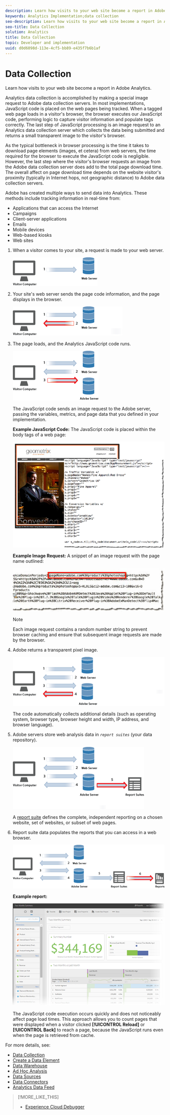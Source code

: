 ```yaml
---
description: Learn how visits to your web site become a report in Adobe Analytics.
keywords: Analytics Implementation;data collection
seo-description: Learn how visits to your web site become a report in Adobe Analytics.
seo-title: Data Collection
solution: Analytics
title: Data Collection
topic: Developer and implementation
uuid: d0d6098d-113e-4cf5-bb89-e435f7b6b1af
---
```


# Data Collection

Learn how visits to your web site become a report in Adobe Analytics.

Analytics data collection is accomplished by making a special image request to Adobe data collection servers. In most implementations, JavaScript code is placed on the web pages being tracked. When a tagged web page loads in a visitor's browser, the browser executes our JavaScript code, performing logic to capture visitor information and populate tags correctly. The last step of JavaScript processing is an image request to an Analytics data collection server which collects the data being submitted and returns a small transparent image to the visitor's browser.

As the typical bottleneck in browser processing is the time it takes to download page elements (images, et cetera) from web servers, the time required for the browser to execute the JavaScript code is negligible. However, the last step where the visitor's browser requests an image from the Adobe data collection server does add to the total page download time. The overall affect on page download time depends on the website visitor's proximity (typically in Internet hops, not geographic distance) to Adobe data collection servers.

Adobe has created multiple ways to send data into Analytics. These methods include tracking information in real-time from:

* Applications that can access the Internet 
* Campaigns 
* Client-server applications 
* Emails 
* Mobile devices 
* Web-based kiosks 
* Web sites

<!-- 

<p>Need to reconcile with Data Collection topics in the user guide, in this guide, and in reference. </p>

 -->

1. When a visitor comes to your site, a request is made to your web server.

   ![](assets/how-data-is-collected-1.png)

1. Your site's web server sends the page code information, and the page displays in the browser.

   ![](assets/how-data-is-collected-2.png)

1. The page loads, and the Analytics JavaScript code runs.

   ![](assets/how-data-is-collected-3.png)

   The JavaScript code sends an image request to the Adobe server, passing the variables, metrics, and page data that you defined in your implementation.

   **Example JavaScript Code:** The JavaScript code is placed within the body tags of a web page:

   ![](assets/code-example-geometrixx.png)

   **Example Image Request:** A snippet of an image request with the page name outlined:

   ![](assets/image-request-snippet.png)

   >[!NOTE]
   >
   >Each image request contains a random number string to prevent browser caching and ensure that subsequent image requests are made by the browser.

1. Adobe returns a transparent pixel image.

   ![](assets/how-data-is-collected-4.png)

   The code automatically collects additional details (such as operating system, browser type, browser height and width, IP address, and browser language).

1. Adobe servers store web analysis data in *`report suites`* (your data repository).

   ![](assets/how-data-is-collected-5.png)

   A [report suite](https://marketing.adobe.com/resources/help/en_US/reference/report_suites_admin.html) defines the complete, independent reporting on a chosen website, set of websites, or subset of web pages.

1. Report suite data populates the reports that you can access in a web browser.

   ![](assets/how-data-is-collected-6.png)

   **Example report:**

   ![](assets/two-months-summary-project.png)

   The JavaScript code execution occurs quickly and does not noticeably affect page load times. This approach allows you to count pages that were displayed when a visitor clicked **[!UICONTROL Reload]** or **[!UICONTROL Back]** to reach a page, because the JavaScript runs even when the page is retrieved from cache.

For more details, see:

* [Data Collection](/help/implement/js-implementation/data-collection/query-parameters.md)
* [Create a Data Element](/help/implement/c-implement-with-dtm/t-data-element.md)
* [Data Warehouse](https://marketing.adobe.com/resources/help/en_US/reference/data_warehouse.html)
* [Ad Hoc Analysis](https://marketing.adobe.com/resources/help/en_US/dsc/c_getting_started.html)
* [Data Sources](https://marketing.adobe.com/resources/help/en_US/whitepapers/ftp/ftp_datasources.html)
* [Data Connectors](https://marketing.adobe.com/resources/help/en_US/whitepapers/ftp/ftp_genesis.html) 
* [Analytics Data Feed](/help/export/analytics-data-feed/c-getstarted/data-feed-overview.md)
  
>[!MORE_LIKE_THIS]
>       
>* [Experience Cloud Debugger](/help/implement/impl-testing/debugger.md)  

